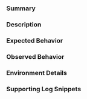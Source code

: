 <!--
For urgent operational issues, please contact AWS Support directly.
https://aws.amazon.com/premiumsupport/

For potential security issues, please do not post it in the Issues.
Instead, please follow the instructions in https://aws.amazon.com/security/vulnerability-reporting/ or email AWS security directly at aws-security@amazon.com.

Please provide the following information:
-->

### Summary
<!-- Please provide a brief outline of the issue -->

### Description
<!-- Provide detailed information about this issue -->

### Expected Behavior
<!-- What did you expect to happen? Not required for feature requests -->

### Observed Behavior
<!-- What actually happened? Not required for feature requests -->

### Environment Details
<!--
Examples:
* docker info
* curl http://localhost:51678/v1/metadata
* df -h
-->

### Supporting Log Snippets
<!--
Please have a look at https://github.com/awslabs/ecs-logs-collector
for the data we typically require for investigation

Please note that GitHub issues are public, remove sensitive data from logs before posting.
If you are not comfortable posting your logs here, please let us know and we
can provide an alternate method.
-->
